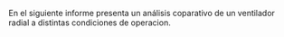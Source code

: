 En el siguiente informe presenta un análisis coparativo de un ventilador radial a distintas condiciones de operacion.
